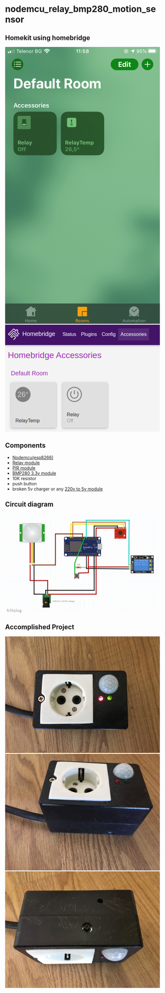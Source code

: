 # nodemcu_relay_bmp280_motion_sensor

## Homekit using homebridge
![](img/homekit.PNG)
![](img/homebridge.png)

## Components

* [Nodemcu(esp8266)](https://www.aliexpress.com/item/32665100123.html?spm=a2g0o.productlist.0.0.42776da0ida6XS&algo_pvid=8e9df5dc-7034-4056-88be-44a6ae82861a&algo_expid=8e9df5dc-7034-4056-88be-44a6ae82861a-0&btsid=0ab50f0815886721876876938e7633&ws_ab_test=searchweb0_0,searchweb201602_,searchweb201603_)
* [Relay module](https://www.aliexpress.com/item/4000002678983.html?spm=a2g0o.productlist.0.0.50f56ed9vOzn13&algo_pvid=fcfc35e4-924c-4398-994f-ad07f5d9e50f&algo_expid=fcfc35e4-924c-4398-994f-ad07f5d9e50f-2&btsid=0ab6f83915886724431258989e19dd&ws_ab_test=searchweb0_0,searchweb201602_,searchweb201603)
* [PIR module](https://www.aliexpress.com/item/4000495180305.html?spm=a2g0o.productlist.0.0.7bc04d36Z6q42O&algo_pvid=8bd45c4e-bc17-4528-a681-f258ed92be2d&algo_expid=8bd45c4e-bc17-4528-a681-f258ed92be2d-2&btsid=0ab6f83a15886724942222511e43ba&ws_ab_test=searchweb0_0,searchweb201602_,searchweb201603_)
* [BMP280 3.3v module](https://www.aliexpress.com/item/32968949182.html?spm=a2g0o.productlist.0.0.c5f572cbiMLkvo&algo_pvid=1665d2d0-4ff4-4ba5-8d8d-e5fad5c90db2&algo_expid=1665d2d0-4ff4-4ba5-8d8d-e5fad5c90db2-1&btsid=0ab6f83a15886725769125896e4388&ws_ab_test=searchweb0_0,searchweb201602_,searchweb201603_)
* 10K resistor
* push button
* broken 5v charger or any [220v to 5v module](https://www.aliexpress.com/item/32853634328.html?spm=a2g0o.productlist.0.0.770b1c57LjdNh6&algo_pvid=cb2aad54-5180-4fc3-99ee-b90d8aadf3dd&algo_expid=cb2aad54-5180-4fc3-99ee-b90d8aadf3dd-0&btsid=0ab6d69515886723154778746e6ce8&ws_ab_test=searchweb0_0,searchweb201602_,searchweb201603_)

## Circuit diagram
![](img/nodemcu_relay_bmp280_motion.png)

## Accomplished Project
![](img/1.JPG)
![](img/2.JPG)
![](img/3.JPG)
